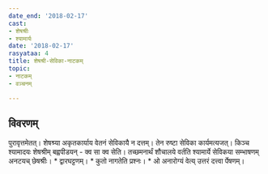 ```yaml
---
date_end: '2018-02-17'
cast:
- शेषश्रीः
- श्यामार्यः
date: '2018-02-17'
rasyataa: 4
title: शेषश्री-सेविका-नाटकम्
topic:
- नाटकम्
- वञ्चनम्

---
```


## विवरणम्
पुरावृत्तमेतत्। शेषश्र्या अकृतकार्याय वेतनं सेविकायै न दत्तम्। तेन रुष्टा सेविका कार्यमत्यजत्। किञ्च श्यामादयः शेषश्रीम् बह्वपीडयन् - क्व सा क्व सेति। तच्छमनार्थं शौचालये वर्तति श्यामार्ये सेविकया सम्भाषणम् अनटयच् छेषश्रीः। * द्वारघट्टणम्। * कुतो नागतेति प्रश्नः। * ओ अनारोग्यं वेत्य् उत्तरं दत्त्वा र्पेषणम्।

